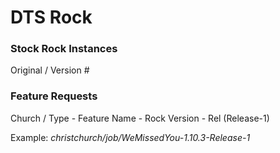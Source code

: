 # DTS Rock

### Stock Rock Instances
Original / Version #

### Feature Requests
Church / Type - Feature Name - Rock Version - Rel (Release-1)

Example:
*christchurch/job/WeMissedYou-1.10.3-Release-1*
